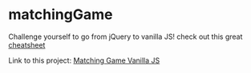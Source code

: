 # matchingGame
Challenge yourself to go from jQuery to vanilla JS! check out this great <a href="https://tobiasahlin.com/blog/move-from-jquery-to-vanilla-javascript/">cheatsheet</a>

Link to this project: <a href="https://mhvue.github.io/matchingGame/">Matching Game Vanilla JS</a> 